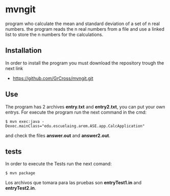 # mvngit

program who calculate the mean and standard deviation of a set of n real numbers.
the program reads the n real numbers from a file and use a linked list to store the n numbers for the calculations.  

## Installation

In order to install the program you must download the repository trough the next link 
* https://github.com/GrCross/mvngit.git

## Use

The program has 2 archives **entry.txt** and **entry2.txt**, you can put your own entrys.
For execute the program run the next command in the cmd:
```batch
$ mvn exec:java -Dexec.mainClass="edu.escuelaing.arem.ASE.app.CalcApplication"
````

and check the files **answer.out** and **answer2.out**.

## tests

In order to execute the Tests run the next comand:

````
$ mvn package
````
Los archivos que tomara para las pruebas son **entryTest1.in** and **entryTest2.in**.






